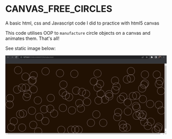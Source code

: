 # CANVAS_FREE_CIRCLES
A basic html, css and Javascript code I did to practice with html5 canvas

This code utilises OOP to `manufacture` circle objects on a canvas and animates them. That's all!
  
    
See static image below:  
  
![Animated circle](https://github.com/Tchybooxur/CANVAS_FREE_CIRCLES/blob/master/ANIMATION/Free%20circles.png)
